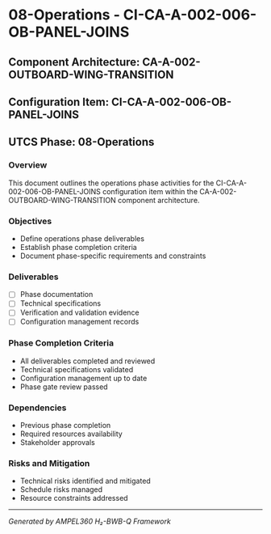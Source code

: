 # 08-Operations - CI-CA-A-002-006-OB-PANEL-JOINS

## Component Architecture: CA-A-002-OUTBOARD-WING-TRANSITION
## Configuration Item: CI-CA-A-002-006-OB-PANEL-JOINS
## UTCS Phase: 08-Operations

### Overview
This document outlines the operations phase activities for the CI-CA-A-002-006-OB-PANEL-JOINS configuration item within the CA-A-002-OUTBOARD-WING-TRANSITION component architecture.

### Objectives
- Define operations phase deliverables
- Establish phase completion criteria
- Document phase-specific requirements and constraints

### Deliverables
- [ ] Phase documentation
- [ ] Technical specifications
- [ ] Verification and validation evidence
- [ ] Configuration management records

### Phase Completion Criteria
- All deliverables completed and reviewed
- Technical specifications validated
- Configuration management up to date
- Phase gate review passed

### Dependencies
- Previous phase completion
- Required resources availability
- Stakeholder approvals

### Risks and Mitigation
- Technical risks identified and mitigated
- Schedule risks managed
- Resource constraints addressed

---
*Generated by AMPEL360 H₂-BWB-Q Framework*
